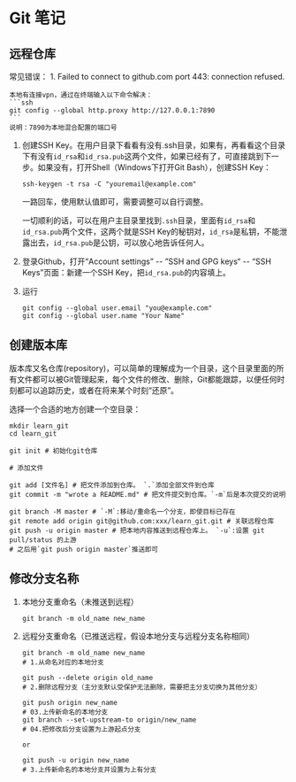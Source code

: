 # Git 笔记

## 远程仓库

常见错误：
    1. Failed to connect to github.com port 443: connection refused.
    
    本地有连接vpn，通过在终端输入以下命令解决：
    ```ssh
    git config --global http.proxy http://127.0.0.1:7890
    ```
    说明：7890为本地混合配置的端口号

1. 创建SSH Key。在用户目录下看看有没有.ssh目录，如果有，再看看这个目录下有没有`id_rsa`和`id_rsa.pub`这两个文件，如果已经有了，可直接跳到下一步。如果没有，打开Shell（Windows下打开Git Bash），创建SSH Key：

    ```ssh
    ssh-keygen -t rsa -C "youremail@example.com"
    ```

    一路回车，使用默认值即可，需要调整可以自行调整。

    一切顺利的话，可以在用户主目录里找到`.ssh`目录，里面有`id_rsa`和`id_rsa.pub`两个文件，这两个就是SSH Key的秘钥对，`id_rsa`是私钥，不能泄露出去，`id_rsa.pub`是公钥，可以放心地告诉任何人。

2. 登录Github，打开“Account settings” -- ”SSH and GPG keys“ -- “SSH Keys”页面：新建一个SSH Key，把`id_rsa.pub`的内容填上。

3. 运行

    ```git
    git config --global user.email "you@example.com"
    git config --global user.name "Your Name"
    ```

## 创建版本库

版本库又名仓库(repository)，可以简单的理解成为一个目录，这个目录里面的所有文件都可以被Git管理起来，每个文件的修改、删除，Git都能跟踪，以便任何时刻都可以追踪历史，或者在将来某个时刻“还原”。  

选择一个合适的地方创建一个空目录：

```git
mkdir learn_git
cd learn_git  

git init # 初始化git仓库  

# 添加文件  

git add [文件名] # 把文件添加到仓库。 `.`添加全部文件到仓库
git commit -m "wrote a README.md" # 把文件提交到仓库。`-m`后是本次提交的说明  

git branch -M master # `-M`:移动/重命名一个分支，即使目标已存在
git remote add origin git@github.com:xxx/learn_git.git # 关联远程仓库
git push -u origin master # 把本地内容推送到远程仓库上。 `-u`:设置 git pull/status 的上游
# 之后用`git push origin master`推送即可  
```

## 修改分支名称

1. 本地分支重命名（未推送到远程）

    ```git
    git branch -m old_name new_name
    ```

2. 远程分支重命名（已推送远程，假设本地分支与远程分支名称相同）

    ```git
    git branch -m old_name new_name
    # 1.从命名对应的本地分支

    git push --delete origin old_name
    # 2.删除远程分支（主分支默认受保护无法删除，需要把主分支切换为其他分支）

    git push origin new_name
    # 03.上传新命名的本地分支
    git branch --set-upstream-to origin/new_name
    # 04.把修改后分支设置为上游起点分支

    or

    git push -u origin new_name
    # 3.上传新命名的本地分支并设置为上有分支
    ```
